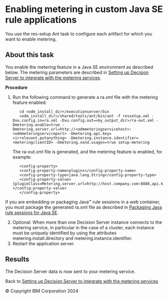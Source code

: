 # Enabling metering in custom Java SE rule applications

You use the res-setup Ant task to configure each artifact for which you want to enable metering.

## About this task
You enable the metering feature in a Java SE environment as described below. The metering parameters are described in [Setting up Decision Server to integrate with the metering services](../dssetup.md).

**Procedure**
1. Run the following command to generate a ra.xml file with the metering feature enabled:

          cd <odm_install_dir>/executionserver/bin
          <odm_install_dir>/shared/tools/ant/bin/ant -f ressetup.xml -Dxu.config.in=ra.xml -Dxu.config.out=<my_output_dir>/ra-out.xml -Dmetering.enable=true -Dmetering.server.url=http://<odmmeteringservicehost>:<odmmeteringserviceport> -Dmetering.api.key=<irrelevant,putanything> -Dmetering.instance.identifier=<meteringclientID> -Dmetering.send.usages=true setup-metering

   The ra-out.xml file is generated, and the metering feature is enabled, for example:

          <config-property>
          <config-property-name>plugins</config-property-name>
          <config-property-type>java.lang.String</config-property-type>
          <config-property-value>{pluginClass=Metering,server.url=http://host.company.com:8888,api.key=ABC,enable=true,send.usages=true,instance.identifier=MyApplication1}"</config-property-value>
          </config-property>

If you are embedding or packaging Java™ rule sessions in a web container, you must package the generated ra.xml file as described in [Packaging Java rule sessions for Java SE](https://www.ibm.com/docs/en/odm/8.12.0?topic=factories-packaging-java-rule-sessions-java-se).

2. Optional: When more than one Decision Server instance connects to the metering service, in particular in the case of a cluster, each instance must be uniquely identified by using the attributes metering.install.directory and metering.instance.identifier.
3. Restart the application server.

## Results

The Decision Server data is now sent to your metering service.

Back to [Setting up Decision Server to integrate with the metering services](../dssetup.md)

© Copyright IBM Corporation 2024
